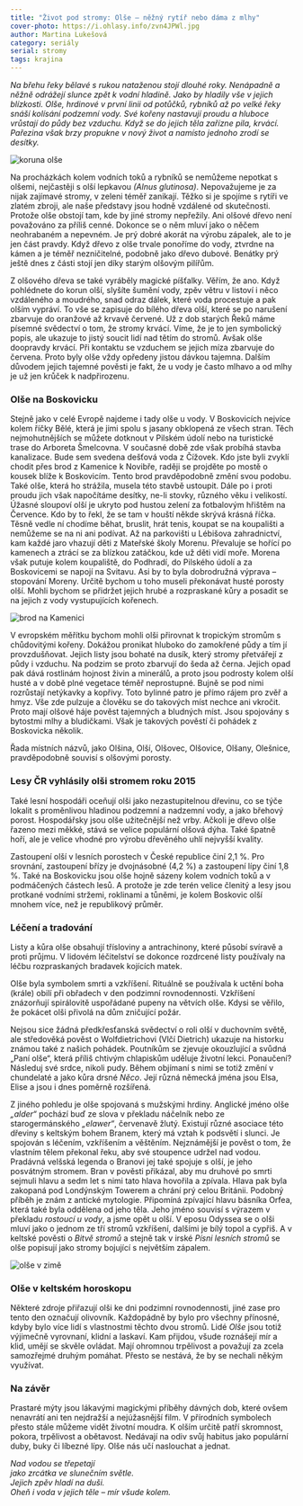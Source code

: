 ```yaml
---
title: "Život pod stromy: Olše – něžný rytíř nebo dáma z mlhy"
cover-photo: https://i.ohlasy.info/zvn4JPWl.jpg
author: Martina Lukešová
category: seriály
serial: stromy
tags: krajina
---
```


*Na břehu řeky bělavé s rukou nataženou stojí dlouhé roky. Nenápadně a něžně odrážejí slunce zpět k vodní hladině. Jako by hladily vše v jejich blízkosti. Olše, hrdinové v první linii od potůčků, rybníků až po velké řeky snáší kolísání podzemní vody. Své kořeny nastavují proudu a hluboce vrůstají do půdy bez vzduchu. Když se do jejich těla zařízne pila, krvácí. Pařezina však brzy propukne v nový život a namísto jednoho zrodí se desítky.*

<img src="https://i.ohlasy.info/zvn4JPW.jpg" alt="koruna olše" class="img-responsive img-popup" data-author="Martina Lukešová">

Na procházkách kolem vodních toků a rybníků se nemůžeme nepotkat s olšemi, nejčastěji s olší lepkavou *(Alnus glutinosa)*. Nepovažujeme je za nijak zajímavé stromy, v zeleni téměř zanikají. Těžko si je spojíme s rytíři ve zlatém zbroji, ale naše představy jsou hodně vzdálené od skutečnosti. Protože olše obstojí tam, kde by jiné stromy nepřežily. Ani olšové dřevo není považováno za příliš cenné. Dokonce se o něm mluví jako o něčem neohrabaném a nepevném. Je prý dobré akorát na výrobu zápalek, ale to je jen část pravdy. Když dřevo z olše trvale ponoříme do vody, ztvrdne na kámen a je téměř nezničitelné, podobně jako dřevo dubové. Benátky prý ještě dnes z části stojí jen díky starým olšovým pilířům.

Z olšového dřeva se také vyráběly magické píšťalky. Věřím, že ano. Když pohlédnete do korun olší, slyšíte šumění vody, zpěv větru v listoví i něco vzdáleného a moudrého, snad odraz dálek, které voda procestuje a pak olším vypráví. To vše se zapisuje do bílého dřeva olší, které se po narušení zbarvuje do oranžové až krvavě červené. Už z dob starých Řeků máme písemné svědectví o tom, že stromy krvácí. Víme, že je to jen symbolický popis, ale ukazuje to jistý soucit lidí nad tětím do stromů. Avšak olše doopravdy krvácí. Při kontaktu se vzduchem se jejich míza zbarvuje do červena. Proto byly olše vždy opředeny jistou dávkou tajemna. Dalším důvodem jejich tajemné pověsti je fakt, že u vody je často mlhavo a od mlhy je už jen krůček k nadpřirozenu.

### Olše na Boskovicku

Stejně jako v celé Evropě najdeme i tady olše u vody. V Boskovicích nejvíce kolem říčky Bělé, která je jimi spolu s jasany obklopená ze všech stran. Těch nejmohutnějších se můžete dotknout v Pilském údolí nebo na turistické trase do Arboreta Šmelcovna. V současné době zde však probíhá stavba kanalizace. Bude sem svedena dešťová voda z Čížovek. Kdo jste byli zvyklí chodit přes brod z Kamenice k Novibře, raději se projděte po mostě o kousek blíže k Boskovicím. Tento brod pravděpodobně změní svou podobu. Také olše, která ho strážila, musela této stavbě ustoupit. Dále po i proti proudu jich však napočítáme desítky, ne-li stovky, různého věku i velikostí. Úžasné sloupoví olší je ukryto pod hustou zelení za fotbalovým hřištěm na Července. Kdo by to řekl, že se tam v houští někde skrývá krásná říčka. Těsně vedle ní chodíme běhat, bruslit, hrát tenis, koupat se na koupališti a nemůžeme se na ni ani podívat. Až na parkovišti u Lébišova zahradnictví, kam každé jaro vhazují děti z Mateřské školy Morenu. Převaluje se hořící po kamenech a ztrácí se za blízkou zatáčkou, kde už děti vidí moře. Morena však putuje kolem koupaliště, do Podhradí, do Pilského údolí a za Boskovicemi se napojí na Svitavu. Asi by to byla dobrodružná výprava – stopování Moreny. Určitě bychom u toho museli překonávat husté porosty olší. Mohli bychom se přidržet jejich hrubé a rozpraskané kůry a posadit se na jejich z vody vystupujících kořenech.

<img src="https://i.ohlasy.info/zgwpQWL.jpg" alt="brod na Kamenici" class="img-responsive img-popup" data-author="Martina Lukešová">

V evropském měřítku bychom mohli olši přirovnat k tropickým stromům s chůdovitými kořeny. Dokážou pronikat hluboko do zamokřené půdy a tím jí provzdušňovat. Jejich listy jsou bohaté na dusík, který stromy přetvářejí z půdy i vzduchu. Na podzim se proto zbarvují do šeda až černa. Jejich opad pak dává rostlinám hojnost živin a minerálů, a proto jsou podrosty kolem olší husté a v době plné vegetace téměř neprostupné. Bujně se pod nimi rozrůstají netýkavky a kopřivy. Toto bylinné patro je přímo rájem pro zvěř a hmyz. Vše zde pulzuje a člověku se do takových míst nechce ani vkročit. Proto mají olšové háje pověst tajemných a bludných míst. Jsou spojovány s bytostmi mlhy a bludičkami. Však je takových pověstí či pohádek z Boskovicka několik.

Řada místních názvů, jako Olšina, Olší, Olšovec, Olšovice, Olšany, Olešnice, pravděpodobně souvisí s olšovými porosty.

### Lesy ČR vyhlásily olši stromem roku 2015

Také lesní hospodáři oceňují olši jako nezastupitelnou dřevinu, co se týče lokalit s proměnlivou hladinou podzemní a nadzemní vody, a jako břehový porost. Hospodářsky jsou olše užitečnější než vrby. Ačkoli je dřevo olše řazeno mezi měkké, stává se velice populární olšová dýha. Také špatně hoří, ale je velice vhodné pro výrobu dřevěného uhlí nejvyšší kvality.

Zastoupení olší v lesních porostech v České republice činí 2,1 %. Pro srovnání, zastoupení břízy je dvojnásobné (4,2 %) a zastoupení lípy činí 1,8 %. Také na Boskovicku jsou olše hojně sázeny kolem vodních toků a v podmáčených částech lesů. A protože je zde terén velice členitý a lesy jsou protkané vodními stržemi, roklinami a tůněmi, je kolem Boskovic olší mnohem více, než je republikový průměr. 

### Léčení a tradování

Listy a kůra olše obsahují třísloviny a antrachinony, které působí svíravě a proti průjmu. V lidovém léčitelství se dokonce rozdrcené listy používaly na léčbu rozpraskaných bradavek kojících matek. 

Olše byla symbolem smrti a vzkříšení. Rituálně se používala k uctění boha (krále) obilí při obřadech v den podzimní rovnodennosti. Vzkříšení znázorňují spirálovitě uspořádané pupeny na větvích olše. Kdysi se věřilo, že pokácet olši přivolá na dům zničující požár.

Nejsou sice žádná předkřesťanská svědectví o roli olší v duchovním světě, ale středověká pověst o Wolfdietrichovi (Vlčí Dietrich) ukazuje na historku známou také z našich pohádek. Poutníkům se zjevuje okouzlující a svůdná „Paní olše“, která příliš chtivým chlapiskům uděluje životní lekci. Ponaučení? Následuj své srdce, nikoli pudy. Během objímaní s nimi se totiž změní v chundelaté a jako kůra drsné *Něco*. Její různá německá jména jsou Elsa, Elise a jsou i dnes poměrně rozšířená. 

Z jiného pohledu je olše spojovaná s mužskými hrdiny. Anglické jméno olše *„alder“* pochází buď ze slova v překladu náčelník nebo ze starogermánského *„elawer“*, červenavě žlutý. Existují různé asociace této dřeviny s keltským bohem Branem, který má vztah k podsvětí i slunci. Je spojován s léčením, vzkříšením a věštěním. Nejznámější je pověst o tom, že vlastním tělem překonal řeku, aby své stoupence udržel nad vodou. Pradávná velšská legenda o Branovi jej také spojuje s olší, je jeho posvátným stromem. Bran v pověsti přikázal, aby mu druhové po smrti sejmuli hlavu a sedm let s nimi tato hlava hovořila a zpívala. Hlava pak byla zakopaná pod Londýnským Towerem a chrání prý celou Británii. Podobný příběh je znám z antické mytologie. Připomíná zpívající hlavu básníka Orfea, která také byla oddělena od jeho těla. Jeho jméno souvisí s výrazem v překladu *rostoucí u vody*, a jsme opět u olší. V eposu Odyssea se o olši mluví jako o jednom ze tří stromů vzkříšení, dalšími je bílý topol a cypřiš. A v keltské pověsti o *Bitvě stromů* a stejně tak v irské *Písni lesních stromů* se olše popisují jako stromy bojující s největším zápalem. 

<img src="https://i.ohlasy.info/xSY9VyY.jpg" alt="olše v zimě" class="img-responsive img-popup" data-author="Martina Lukešová">

### Olše v keltském horoskopu

Některé zdroje přiřazují olši ke dni podzimní rovnodennosti, jiné zase pro tento den označují olivovník. Každopádně by bylo pro všechny přínosné, kdyby bylo více lidí s vlastnostmi těchto dvou stromů. Lidé *Olše* jsou totiž výjimečně vyrovnaní, klidní a laskaví. Kam přijdou, všude roznášejí mír a klid, umějí se skvěle ovládat. Mají ohromnou trpělivost a považují za zcela samozřejmé druhým pomáhat. Přesto se nestává, že by se nechali někým využívat.

### Na závěr

Prastaré mýty jsou lákavými magickými příběhy dávných dob, které ovšem nenavrátí ani ten nejdražší a nejúžasnější film. V přírodních symbolech přesto stále můžeme vidět životní moudra. K olším určitě patří skromnost, pokora, trpělivost a obětavost. Nedávají na odiv svůj habitus jako populární duby, buky či líbezné lípy. Olše nás učí naslouchat a jednat. 

*Nad vodou se třepetají  
jako zrcátka ve slunečním světle.  
Jejich zpěv hladí na duši.  
Oheň i voda v jejich těle – mír všude kolem.*
